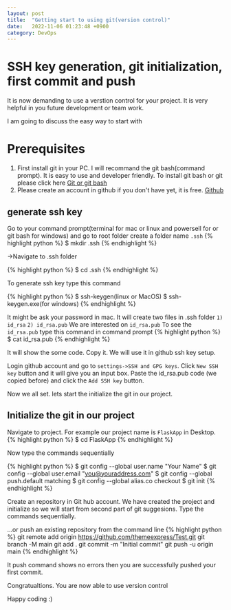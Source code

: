 ```yaml
---
layout: post
title:  "Getting start to using git(version control)"
date:   2022-11-06 01:23:48 +0900
category: DevOps
---
```


# SSH key generation, git initialization, first commit and push
It is now demanding to use a verstion control for your project. It is very helpful in you future development or team work.

I am going to discuss the easy way to start with

# Prerequisites
1. First install git in your PC. I will recommand the git bash(command prompt). It is easy to use and developer friendly.
To install git bash or git please click here [Git or git bash](https://git-scm.com/)
2. Please create an account in github if you don't have yet, it is free. [Github](https://github.com/)

## generate ssh key
Go to your command prompt(terminal for mac or linux and powersell for or git bash for windows) and go to root folder
create a folder name `.ssh`
{% highlight python %}
  $ mkdir .ssh
{% endhighlight %}

->Navigate to .ssh folder

{% highlight python %}
  $ cd .ssh
{% endhighlight %}

To generate ssh key type this command

{% highlight python %}
  $ ssh-keygen(linux or MacOS)
  $ ssh-keygen.exe(for windows)
{% endhighlight %}


It might be ask your password in mac.
It will create two files in .ssh folder
`1) id_rsa`  `2) id_rsa.pub`
We are interested on `id_rsa.pub`
To see the `id_rsa.pub` type this command in command prompt
{% highlight python %}
  $ cat id_rsa.pub
{% endhighlight %}

It will show the some code. Copy it. We will use it in github ssh key setup.

Login github account and go to `settings->SSH and GPG keys`.
Click `New SSH key` button and it will give you an input box. Paste the id_rsa.pub code (we copied before) and click the `Add SSH key` button.

Now we all set. lets start the initialize the git in our project.

## Initialize the git in our project
Navigate to project. For example our project name is `FlaskApp` in Desktop.
{% highlight python %}
  $ cd FlaskApp
{% endhighlight %}

Now type the commands sequentially

{% highlight python %}
  $ git config --global user.name "Your Name"
  $ git config --global user.email "you@youraddress.com"
  $ git config --global push.default matching
  $ git config --global alias.co checkout
  $ git init
{% endhighlight %}

Create an repository in Git hub account.
We have created the project and initialize so we will start from second part of git suggesions. Type the commands sequentially.

…or push an existing repository from the command line
{% highlight python %}
  git remote add origin https://github.com/themeexpress/Test.git
  git branch -M main
  git add .
  git commit -m "Initial commit"
  git push -u origin main
{% endhighlight %}

It push command shows no errors then you are successfully pushed your first commit.

Congratualtions. You are now able to use version control

Happy coding :)

